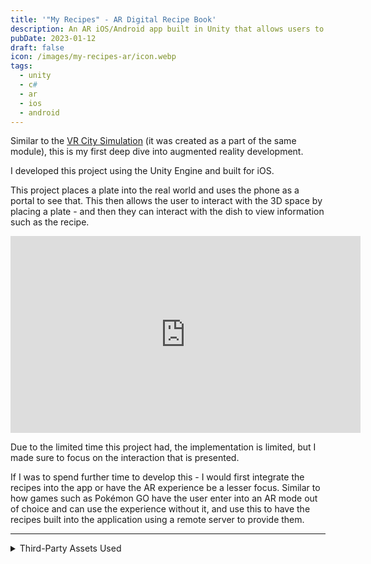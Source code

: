 ```yaml
---
title: '"My Recipes" - AR Digital Recipe Book'
description: An AR iOS/Android app built in Unity that allows users to place and interact with a virtual plate to view recipe information.
pubDate: 2023-01-12
draft: false
icon: /images/my-recipes-ar/icon.webp
tags:
  - unity
  - c#
  - ar
  - ios
  - android
---
```


Similar to the [VR City Simulation](/portfolio/vr-city) (it was created as a part of the same module), this is my first deep dive into augmented reality development.

I developed this project using the Unity Engine and built for iOS.

This project places a plate into the real world and uses the phone as a portal to see that.
This then allows the user to interact with the 3D space by placing a plate - and then they can interact with the dish to view information such as the recipe.

<div class="youtube">
<iframe width="560" height="315" src="https://www.youtube-nocookie.com/embed/x8vDYn_1wwc" title="YouTube video player" frameborder="0" allow="accelerometer; autoplay; clipboard-write; encrypted-media; gyroscope; picture-in-picture" allowfullscreen></iframe>
</div>

Due to the limited time this project had, the implementation is limited, but I made sure to focus on the interaction that is presented.

If I was to spend further time to develop this - I would first integrate the recipes into the app or have the AR experience be a lesser focus. Similar to how games such as Pokémon GO have the user enter into an AR mode out of choice and can use the experience without it, and use this to have the recipes built into the application using a remote server to provide them.

---

<details>
<summary> Third-Party Assets Used </summary>

- Unity 2021.3
- Unity AR Feature Pack - Using AR Foundations 4.2.7
- [Garfield Lasagna](https://skfb.ly/owEu9) by Fiasco_Fox is licensed under [Creative Commons Attribution](http://creativecommons.org/licenses/by/4.0/).
- [Cookies on a Plate](https://skfb.ly/o7nJH) by Renee Beenen is licensed under [Creative Commons Attribution-NonCommercial](http://creativecommons.org/licenses/by-nc/4.0/).
- [Pizza](https://skfb.ly/o8LIY) by inƨane is licensed under [Creative Commons Attribution](http://creativecommons.org/licenses/by/4.0/).

</details>
